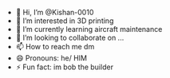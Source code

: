 - 👋 Hi, I’m @Kishan-0010
- 👀 I’m interested in 3D printing
- 🌱 I’m currently learning aircraft maintenance
- 💞️ I’m looking to collaborate on ...
- 📫 How to reach me dm
- 😄 Pronouns: he/ HIM
- ⚡ Fun fact: im bob the builder

<!---
Kishan-0010/Kishan-0010 is a ✨ special ✨ repository because its `README.md` (this file) appears on your GitHub profile.
You can click the Preview link to take a look at your changes.
--->
